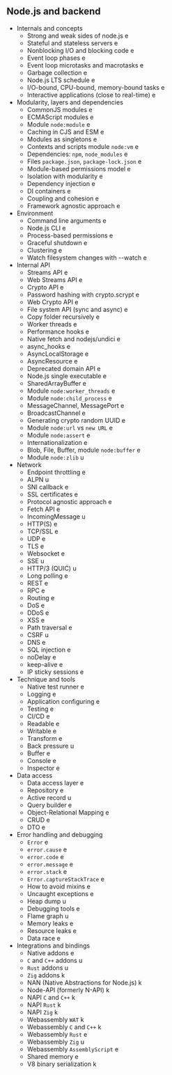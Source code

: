 ## Node.js and backend

- Internals and concepts
  - Strong and weak sides of node.js e
  - Stateful and stateless servers e
  - Nonblocking I/O and blocking code e
  - Event loop phases e
  - Event loop microtasks and macrotasks e
  - Garbage collection e
  - Node.js LTS schedule e
  - I/O-bound, CPU-bound, memory-bound tasks e
  - Interactive applications (close to real-time) e
- Modularity, layers and dependencies
  - CommonJS modules e
  - ECMAScript modules e
  - Module `node:module` e
  - Caching in CJS and ESM e
  - Modules as singletons e
  - Contexts and scripts module `node:vm` e
  - Dependencies: `npm`, `node_modules` e
  - Files `package.json`, `package-lock.json` e
  - Module-based permissions model e
  - Isolation with modularity e
  - Dependency injection e
  - DI containers e
  - Coupling and cohesion e
  - Framework agnostic approach e
- Environment
  - Command line arguments e
  - Node.js CLI e
  - Process-based permissions e
  - Graceful shutdown e
  - Clustering e
  - Watch filesystem changes with --watch e
- Internal API
  - Streams API e
  - Web Streams API e
  - Crypto API e
  - Password hashing with crypto.scrypt e
  - Web Crypto API e
  - File system API (sync and async) e
  - Copy folder recursively e
  - Worker threads e
  - Performance hooks e
  - Native fetch and nodejs/undici e
  - async_hooks e
  - AsyncLocalStorage e
  - AsyncResource e
  - Deprecated domain API e
  - Node.js single executable e
  - SharedArrayBuffer e
  - Module `node:worker_threads` e
  - Module `node:child_process` e
  - MessageChannel, MessagePort e
  - BroadcastChannel e
  - Generating crypto random UUID e
  - Module `node:url` vs `new URL` e
  - Module `node:assert` e
  - Internationalization e
  - Blob, File, Buffer, module `node:buffer` e
  - Module `node:zlib` u
- Network
  - Endpoint throttling e
  - ALPN u
  - SNI callback e
  - SSL certificates e
  - Protocol agnostic approach e
  - Fetch API e
  - IncomingMessage u
  - HTTP(S) e
  - TCP/SSL e
  - UDP e
  - TLS e
  - Websocket e
  - SSE u
  - HTTP/3 (QUIC) u
  - Long polling e
  - REST e
  - RPC e
  - Routing e
  - DoS e
  - DDoS e
  - XSS e
  - Path traversal e
  - CSRF u
  - DNS e
  - SQL injection e
  - noDelay e
  - keep-alive e
  - IP sticky sessions e
- Technique and tools
  - Native test runner e
  - Logging e
  - Application configuring e
  - Testing e
  - CI/CD e
  - Readable e
  - Writable e
  - Transform e
  - Back pressure u
  - Buffer e
  - Console e
  - Inspector e
- Data access
  - Data access layer e
  - Repository e
  - Active record u
  - Query builder e
  - Object-Relational Mapping e
  - CRUD e
  - DTO e
- Error handling and debugging
  - `Error` e
  - `error.cause` e
  - `error.code` e
  - `error.message` e
  - `error.stack` e
  - `Error.captureStackTrace` e
  - How to avoid mixins e
  - Uncaught exceptions e
  - Heap dump u
  - Debugging tools e
  - Flame graph u
  - Memory leaks e
  - Resource leaks e
  - Data race e
- Integrations and bindings
  - Native addons e
  - `C` and `C++` addons u
  - `Rust` addons u
  - `Zig` addons k
  - NAN (Native Abstractions for Node.js) k
  - Node-API (formerly N-API) k
  - NAPI `C` and `C++` k
  - NAPI `Rust` k
  - NAPI `Zig` k
  - Webassembly `WAT` k
  - Webassembly `C` and `C++` k
  - Webassembly `Rust` e
  - Webassembly `Zig` u
  - Webassembly `AssemblyScript` e
  - Shared memory e
  - V8 binary serialization k
